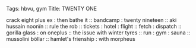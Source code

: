 Tags: hbvu, gym
Title: TWENTY ONE
  
crack eight plus ex : then bathe it :: bandcamp : twenty nineteen :: aki hussain noonïn :: rule the rob :: tickets : hotel : flight :: fetch : dispatch :: gorilla glass : on oneplus :: the issue with winter tyres :: run : gym : sauna :: mussolini böllar :: hamlet's frienship : with morpheus